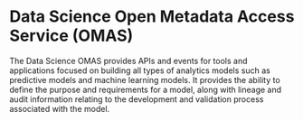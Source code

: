 <!-- SPDX-License-Identifier: Apache-2.0 -->

# Data Science Open Metadata Access Service (OMAS)

The Data Science OMAS provides APIs and events for tools and applications
focused on building all types of analytics models such as predictive models
and machine learning models.  It provides the ability to define the purpose
and requirements for a model, along with lineage and audit information relating
to the development and validation process associated with the model.